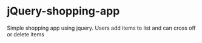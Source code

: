 # jQuery-shopping-app
Simple shopping app using jquery. Users add items to list and can cross off or delete items
